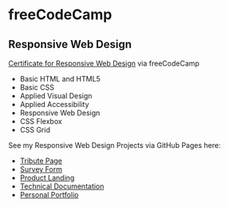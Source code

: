 # freeCodeCamp
## Responsive Web Design
[Certificate for Responsive Web Design](https://www.freecodecamp.org/certification/ashleylouie/responsive-web-design) via freeCodeCamp
- Basic HTML and HTML5
- Basic CSS
- Applied Visual Design
- Applied Accessibility
- Responsive Web Design
- CSS Flexbox
- CSS Grid

See my Responsive Web Design Projects via GitHub Pages here:
- [Tribute Page](https://ashsicle.github.io/freeCodeCamp/tribute-page/index.html)
- [Survey Form](https://ashsicle.github.io/freeCodeCamp/survey-form/index.html)
- [Product Landing](https://ashsicle.github.io/freeCodeCamp/product-landing/index.html)
- [Technical Documentation](https://ashsicle.github.io/freeCodeCamp/technical-documentation/index.html)
- [Personal Portfolio](https://ashsicle.github.io/freeCodeCamp/personal-portfolio/index.html)
